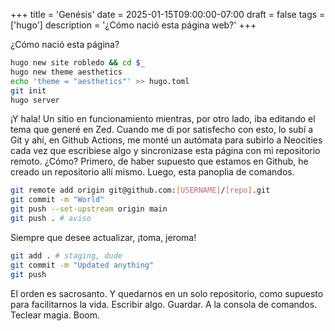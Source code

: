 +++
title = 'Genésis'
date = 2025-01-15T09:00:00-07:00
draft = false
tags = ['hugo']
description = '¿Cómo nació esta página web?'
+++

¿Cómo nació esta página?

```bash
hugo new site robledo && cd $_
hugo new theme aesthetics
echo 'theme = "aesthetics"' >> hugo.toml
git init
hugo server
```

¡Y hala! Un sitio en funcionamiento mientras, por otro lado, iba editando el tema que generé en Zed. Cuando me di por satisfecho con esto, lo subí a Git y ahí, en Github Actions, me monté un autómata para subirlo a Neocities cada vez que escribiese algo y sincronizase esta página con mi repositorio remoto. ¿Cómo? Primero, de haber supuesto que estamos en Github, he creado un repositorio allí mismo. Luego, esta panoplia de comandos.

```bash
git remote add origin git@github.com:[USERNAME]/[repo].git
git commit -m "World"
git push --set-upstream origin main
git push . # aviso
```

Siempre que desee actualizar, ¡toma, jeroma!

```bash
git add . # staging, dude
git commit -m "Updated anything"
git push
```

El orden es sacrosanto. Y quedarnos en un solo repositorio, como supuesto para facilitarnos la vida. Escribir algo. Guardar. A la consola de comandos. Teclear magia. Boom.
